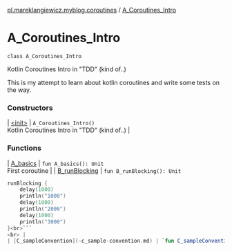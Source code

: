 [pl.mareklangiewicz.myblog.coroutines](../index.md) / [A_Coroutines_Intro](.)

# A_Coroutines_Intro

`class A_Coroutines_Intro`

Kotlin Coroutines Intro in "TDD" (kind of..)

This is my attempt to learn about kotlin coroutines and write some tests on the way.

### Constructors

| [&lt;init&gt;](-init-.md) | `A_Coroutines_Intro()`<br>Kotlin Coroutines Intro in "TDD" (kind of..) |

### Functions

| [A_basics](-a_basics.md) | `fun A_basics(): Unit`<br>First coroutine |
| [B_runBlocking](-b_run-blocking.md) | `fun B_runBlocking(): Unit`

``` kotlin
runBlocking {
    delay(1000)
    println("1000")
    delay(1000)
    println("2000")
    delay(1000)
    println("3000")
}<br>```
<br> |
| [C_sampleConvention](-c_sample-convention.md) | `fun C_sampleConvention(): Unit`<br>Some convention for future samples/experiments/tests |

